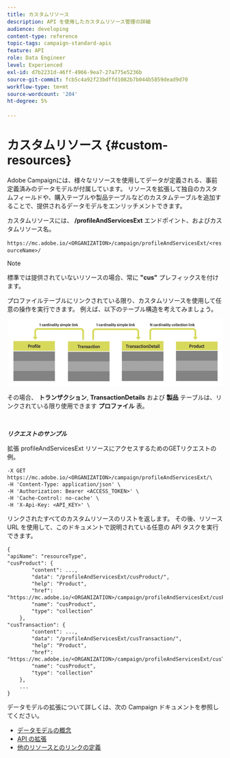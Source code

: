 ```yaml
---
title: カスタムリソース
description: API を使用したカスタムリソース管理の詳細
audience: developing
content-type: reference
topic-tags: campaign-standard-apis
feature: API
role: Data Engineer
level: Experienced
exl-id: d7b2231d-46ff-4966-9ea7-27a775e5236b
source-git-commit: fcb5c4a92f23bdffd1082b7b044b5859dead9d70
workflow-type: tm+mt
source-wordcount: '204'
ht-degree: 5%

---
```


# カスタムリソース {#custom-resources}

Adobe Campaignには、様々なリソースを使用してデータが定義される、事前定義済みのデータモデルが付属しています。 リソースを拡張して独自のカスタムフィールドや、購入テーブルや製品テーブルなどのカスタムテーブルを追加することで、提供されるデータモデルをエンリッチメントできます。

カスタムリソースには、 **/profileAndServicesExt** エンドポイント、およびカスタムリソース名。

`https://mc.adobe.io/<ORGANIZATION>/campaign/profileAndServicesExt/<resourceName>/`

>[!NOTE]
>
>標準では提供されていないリソースの場合、常に <b>&quot;cus&quot;</b> プレフィックスを付けます。

プロファイルテーブルにリンクされている限り、カスタムリソースを使用して任意の操作を実行できます。 例えば、以下のテーブル構造を考えてみましょう。

![代替テキスト](assets/cusresources.png)

その場合、 **トランザクション**, **TransactionDetails** および **製品** テーブルは、リンクされている限り使用できます **プロファイル** 表。

<br/>

***リクエストのサンプル***

拡張 profileAndServicesExt リソースにアクセスするためのGETリクエストの例。

```
-X GET https://mc.adobe.io/<ORGANIZATION>/campaign/profileAndServicesExt/\
-H 'Content-Type: application/json' \
-H 'Authorization: Bearer <ACCESS_TOKEN>' \
-H 'Cache-Control: no-cache' \
-H 'X-Api-Key: <API_KEY>' \
```

リンクされたすべてのカスタムリソースのリストを返します。 その後、リソース URL を使用して、このドキュメントで説明されている任意の API タスクを実行できます。

```
{
"apiName": "resourceType",
"cusProduct": {
        "content": ...,
        "data": "/profileAndServicesExt/cusProduct/",
        "help": "Product",
        "href": "https://mc.adobe.io/<ORGANIZATION>/campaign/profileAndServicesExt/cusProduct/metadata",
        "name": "cusProduct",
        "type": "collection"
    },
"cusTransaction": {
        "content": ...,
        "data": "/profileAndServicesExt/cusTransaction/",
        "help": "Product",
        "href": "https://mc.adobe.io/<ORGANIZATION>/campaign/profileAndServicesExt/cusTransaction/metadata",
        "name": "cusProduct",
        "type": "collection"
    },
    ...
}
```

データモデルの拡張について詳しくは、次の Campaign ドキュメントを参照してください。

* [データモデルの概念](../../developing/using/data-model-concepts.md)
* [API の拡張](../../developing/using/about-extending-the-api.md)
* [他のリソースとのリンクの定義](https://helpx.adobe.com/campaign/standard/developing/using/configuring-the-resource-s-data-structure.html#defining-links-with-other-resources)
